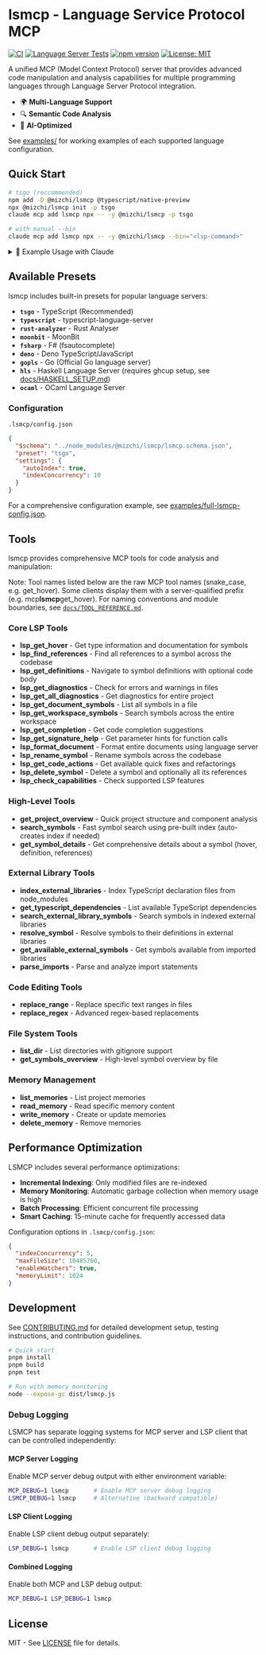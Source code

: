 # lsmcp - Language Service Protocol MCP

[![CI](https://github.com/mizchi/lsmcp/actions/workflows/ci.yml/badge.svg)](https://github.com/mizchi/lsmcp/actions/workflows/ci.yml)
[![Language Server Tests](https://github.com/mizchi/lsmcp/actions/workflows/language-tests.yml/badge.svg)](https://github.com/mizchi/lsmcp/actions/workflows/language-tests.yml)
[![npm version](https://badge.fury.io/js/@mizchi%2Flsmcp.svg)](https://www.npmjs.com/package/@mizchi/lsmcp)
[![License: MIT](https://img.shields.io/badge/License-MIT-yellow.svg)](https://opensource.org/licenses/MIT)

A unified MCP (Model Context Protocol) server that provides advanced code manipulation and analysis capabilities for multiple programming languages through Language Server Protocol integration.

- 🌍 **Multi-Language Support**
- 🔍 **Semantic Code Analysis**
- 🤖 **AI-Optimized**

See [examples/](examples/) for working examples of each supported language configuration.

## Quick Start

```bash
# tsgo (reccommended)
npm add -D @mizchi/lsmcp @typescript/native-preview
npx @mizchi/lsmcp init -p tsgo
claude mcp add lsmcp npx -- -y @mizchi/lsmcp -p tsgo

# with manual --bin
claude mcp add lsmcp npx -- -y @mizchi/lsmcp --bin="<lsp-command>"
```

<details>
<summary>📖 Example Usage with Claude</summary>

## RECOMMENDED WORKFLOW

### 🎯 Core Flow: Overview → Search → Details

```
1. get_project_overview     # Understand the codebase
2. search_symbols           # Find what you need  
3. get_symbol_details       # Deep dive into symbols
```

### 📋 When to Use Each Tool

**Initial Exploration:**
- `get_project_overview` - First tool to understand any codebase
- `list_dir` - Browse directory structure
- `get_symbols_overview` - High-level view of file symbols

**Finding Code:**
- `search_symbols` - Primary search for functions, classes, interfaces
- `lsp_get_document_symbols` - List all symbols in a specific file
- `lsp_get_workspace_symbols` - Alternative workspace-wide search

**Understanding Code:**
- `get_symbol_details` - Complete information in one call (recommended)
- `lsp_get_definitions` - Jump to definition (use `includeBody: true` for full code)
- `lsp_find_references` - Find all usages
- `lsp_get_hover` - Quick type information

**Code Quality:**
- `lsp_get_diagnostics` - Check for errors
- `lsp_get_code_actions` - Get available fixes

**Code Modification:**
- `lsp_rename_symbol` - Safe renaming across codebase
- `lsp_format_document` - Format code
- `replace_range` / `replace_regex` - Text replacements

### Example Workflows

**1. EXPLORING A NEW CODEBASE**
```
1. mcp__lsmcp__get_project_overview
   → Understand structure, main components, statistics
2. mcp__lsmcp__search_symbols --kind "class"
   → Find all classes in the project
3. mcp__lsmcp__get_symbol_details --symbol "MainClass"
   → Deep dive into specific class implementation
```

**2. INVESTIGATING A BUG**
```
1. mcp__lsmcp__search_symbols --name "problematicFunction"
   → Locate the function
2. mcp__lsmcp__get_symbol_details --symbol "problematicFunction"
   → Understand its type, implementation, and usage
3. mcp__lsmcp__lsp_find_references --symbolName "problematicFunction"
   → See all places it's called
4. mcp__lsmcp__lsp_get_diagnostics --relativePath "path/to/file.ts"
   → Check for errors
```

**3. REFACTORING CODE**
```
1. mcp__lsmcp__search_symbols --name "oldMethodName"
   → Find the method to refactor
2. mcp__lsmcp__get_symbol_details --symbol "oldMethodName"
   → Understand current implementation and usage
3. mcp__lsmcp__lsp_rename_symbol --symbolName "oldMethodName" --newName "newMethodName"
   → Safely rename across codebase
4. mcp__lsmcp__lsp_format_document --relativePath "path/to/file.ts"
   → Clean up formatting
```

**4. ADDING NEW FEATURES**
```
1. mcp__lsmcp__get_project_overview
   → Understand existing architecture
2. mcp__lsmcp__search_symbols --kind "interface"
   → Find relevant interfaces to implement
3. mcp__lsmcp__get_symbol_details --symbol "IUserService"
   → Understand interface requirements
4. mcp__lsmcp__lsp_get_completion --line 50
   → Get suggestions while writing new code
```

**FALLBACK TOOLS (USE ONLY WHEN NECESSARY):**

- ⚠️ `Read` - Only when you need to see non-code files or LSMCP tools fail
- ⚠️ `Grep` - For text pattern searches in files
- ⚠️ `Glob` - Only when LSMCP file finding doesn't work
- ⚠️ `LS` - Only for basic directory listing when LSMCP fails
- ⚠️ `Bash` commands - Only for non-code operations or troubleshooting

### WHEN TO USE FALLBACK TOOLS

Use standard tools ONLY in these situations:

1. **Non-code files**: README, documentation, configuration files
2. **LSMCP tool failures**: When LSMCP tools return errors or no results
3. **Debugging**: When troubleshooting why LSMCP tools aren't working
4. **Special file formats**: Files that LSMCP doesn't support
5. **Quick verification**: Double-checking LSMCP results when needed

## Memory System

You have access to project memories stored in `.lsmcp/memories/`. Use these tools:

- `mcp__lsmcp__list_memories` - List available memory files
- `mcp__lsmcp__read_memory` - Read specific memory content
- `mcp__lsmcp__write_memory` - Create or update memories
- `mcp__lsmcp__delete_memory` - Delete a memory file

Memories contain important project context, conventions, and guidelines that help maintain consistency.

</details>

## Available Presets

lsmcp includes built-in presets for popular language servers:

- **`tsgo`** - TypeScript (Recommended)
- **`typescript`** - typescript-language-server
- **`rust-analyzer`** - Rust Analyser
- **`moonbit`** - MoonBit
- **`fsharp`** - F# (fsautocomplete)
- **`deno`** - Deno TypeScript/JavaScript
- **`gopls`** - Go (Official Go language server)
- **`hls`** - Haskell Language Server (requires ghcup setup, see [docs/HASKELL_SETUP.md](docs/HASKELL_SETUP.md))
- **`ocaml`** - OCaml Language Server

### Configuration

`.lsmcp/config.json`

```json
{
  "$schema": "../node_modules/@mizchi/lsmcp/lsmcp.schema.json",
  "preset": "tsgo",
  "settings": {
    "autoIndex": true,
    "indexConcurrency": 10
  }
}
```

For a comprehensive configuration example, see [examples/full-lsmcp-config.json](examples/full-lsmcp-config.json).

## Tools

lsmcp provides comprehensive MCP tools for code analysis and manipulation:

Note: Tool names listed below are the raw MCP tool names (snake_case, e.g. get_hover). Some clients display them with a server-qualified prefix (e.g. mcp**lsmcp**get_hover). For naming conventions and module boundaries, see [`docs/TOOL_REFERENCE.md`](docs/TOOL_REFERENCE.md).

### Core LSP Tools

- **lsp_get_hover** - Get type information and documentation for symbols
- **lsp_find_references** - Find all references to a symbol across the codebase
- **lsp_get_definitions** - Navigate to symbol definitions with optional code body
- **lsp_get_diagnostics** - Check for errors and warnings in files
- **lsp_get_all_diagnostics** - Get diagnostics for entire project
- **lsp_get_document_symbols** - List all symbols in a file
- **lsp_get_workspace_symbols** - Search symbols across the entire workspace
- **lsp_get_completion** - Get code completion suggestions
- **lsp_get_signature_help** - Get parameter hints for function calls
- **lsp_format_document** - Format entire documents using language server
- **lsp_rename_symbol** - Rename symbols across the codebase
- **lsp_get_code_actions** - Get available quick fixes and refactorings
- **lsp_delete_symbol** - Delete a symbol and optionally all its references
- **lsp_check_capabilities** - Check supported LSP features

### High-Level Tools

- **get_project_overview** - Quick project structure and component analysis
- **search_symbols** - Fast symbol search using pre-built index (auto-creates index if needed)
- **get_symbol_details** - Get comprehensive details about a symbol (hover, definition, references)

### External Library Tools

- **index_external_libraries** - Index TypeScript declaration files from node_modules
- **get_typescript_dependencies** - List available TypeScript dependencies
- **search_external_library_symbols** - Search symbols in indexed external libraries
- **resolve_symbol** - Resolve symbols to their definitions in external libraries
- **get_available_external_symbols** - Get symbols available from imported libraries
- **parse_imports** - Parse and analyze import statements

### Code Editing Tools

- **replace_range** - Replace specific text ranges in files
- **replace_regex** - Advanced regex-based replacements

### File System Tools

- **list_dir** - List directories with gitignore support
- **get_symbols_overview** - High-level symbol overview by file

### Memory Management

- **list_memories** - List project memories
- **read_memory** - Read specific memory content
- **write_memory** - Create or update memories
- **delete_memory** - Remove memories

## Performance Optimization

LSMCP includes several performance optimizations:

- **Incremental Indexing**: Only modified files are re-indexed
- **Memory Monitoring**: Automatic garbage collection when memory usage is high
- **Batch Processing**: Efficient concurrent file processing
- **Smart Caching**: 15-minute cache for frequently accessed data

Configuration options in `.lsmcp/config.json`:
```json
{
  "indexConcurrency": 5,
  "maxFileSize": 10485760,
  "enableWatchers": true,
  "memoryLimit": 1024
}
```

## Development

See [CONTRIBUTING.md](CONTRIBUTING.md) for detailed development setup, testing instructions, and contribution guidelines.

```bash
# Quick start
pnpm install
pnpm build
pnpm test

# Run with memory monitoring
node --expose-gc dist/lsmcp.js
```

### Debug Logging

LSMCP has separate logging systems for MCP server and LSP client that can be controlled independently:

#### MCP Server Logging
Enable MCP server debug output with either environment variable:
```bash
MCP_DEBUG=1 lsmcp       # Enable MCP server debug logging
LSMCP_DEBUG=1 lsmcp     # Alternative (backward compatible)
```

#### LSP Client Logging  
Enable LSP client debug output separately:
```bash
LSP_DEBUG=1 lsmcp       # Enable LSP client debug logging
```

#### Combined Logging
Enable both MCP and LSP debug output:
```bash
MCP_DEBUG=1 LSP_DEBUG=1 lsmcp
```

## License

MIT - See [LICENSE](LICENSE) file for details.

